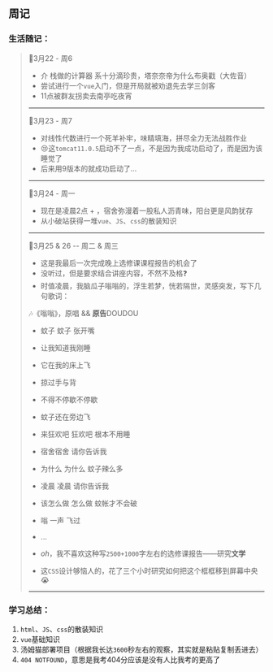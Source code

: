 ## 周记

### 生活随记：

>📌3月22 - 周6
>
>* 介 栈做的计算器 系十分滴珍贵，塔奈奈帝为什么布奥戳（大佐音）
>* 尝试进行一个`vue`入门，但是开局就被劝退先去学三剑客
>* 11点被群友拐卖去南亭吃夜宵
>
>---
>
>📌3月23 - 周7
>
>* 对线性代数进行一个死羊补牢，味精填海，拼尽全力无法战胜作业
>* :cry:这`tomcat11.0.5`启动不了一点，不是因为我成功启动了，而是因为该睡觉了
>* 后来用9版本的就成功启动了...
>
>---
>
>📌3月24 - 周一
>
>* 现在是凌晨2点 + ，宿舍弥漫着一股私人沥青味，阳台更是风韵犹存
>* 从小破站获得一堆`vue`、`JS`、`css`的散装知识
>
>---
>
>📌3月25 & 26 -- 周二 & 周三
>
>* 这是我最后一次完成晚上选修课课程报告的机会了
> * 没听过，但是要求结合讲座内容，不然不及格❓
>* 时值凌晨，我脑瓜子嗡嗡的，浮生若梦，恍若隔世，灵感突发，写下几句歌词：
>
>🎶《嗡嗡》，原唱 && **原告**DOUDOU
>
> * 蚊子 蚊子 张开嘴 
> * 让我知道我刚睡
> * 它在我的床上飞
> * 掠过手与背
> * 不得不停歇不停歇
> * 蚊子还在旁边飞
> * 来狂欢吧 狂欢吧 根本不用睡
> * 宿舍宿舍 请你告诉我
> * 为什么 为什么 蚊子辣么多
> * 凌晨 凌晨 请你告诉我
> * 该怎么做 怎么做 蚊帐才不会破
> * 嗡 一声 飞过
> * ...
>
>
>
>* *oh*，我不喜欢这种写`2500+1000`字左右的选修课报告——研究**文学**
>* 这`CSS`设计够恼人的，花了三个小时研究如何把这个框框移到屏幕中央😭
>
>---
>
>

### 学习总结：

1. `html`、`JS`、`css`的散装知识
2. `vue`基础知识
3. 汤姆猫部署项目（根据我长达`3600`秒左右的观察，其实就是粘贴复制丢进去）
4. `404 NOTFOUND`，意思是我考404分应该是没有人比我考的更高了

